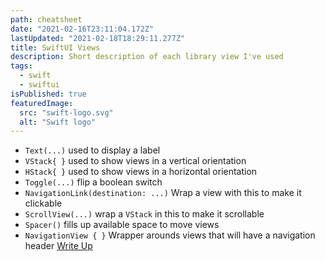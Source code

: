 ```yaml
---
path: cheatsheet
date: "2021-02-16T23:11:04.172Z"
lastUpdated: "2021-02-18T18:29:11.277Z"
title: SwiftUI Views
description: Short description of each library view I've used
tags:
  - swift
  - swiftui
isPublished: true
featuredImage:
  src: "swift-logo.svg"
  alt: "Swift logo"
---
```


- `Text(...)` used to display a label
- `VStack{ }` used to show views in a vertical orientation
- `HStack{ }` used to show views in a horizontal orientation
- `Toggle(...)` flip a boolean switch
- `NavigationLink(destination: ...)` Wrap a view with this to make it clickable
- `ScrollView(...)` wrap a `VStack` in this to make it scrollable
- `Spacer()` fills up available space to move views
- `NavigationView { }` Wrapper arounds views that will have a navigation header [Write Up](https://marcusmth.com/navigationview-in-swiftui)
